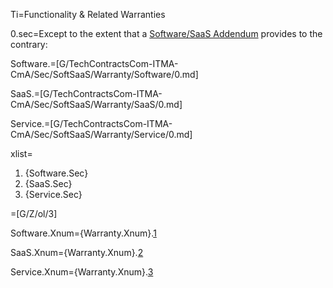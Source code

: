 Ti=Functionality & Related Warranties

0.sec=Except to the extent that a <a href='#Def.Software/SaaS_Addendum.sec' class='definedterm'>Software/SaaS Addendum</a> provides to the contrary:


Software.=[G/TechContractsCom-ITMA-CmA/Sec/SoftSaaS/Warranty/Software/0.md]

SaaS.=[G/TechContractsCom-ITMA-CmA/Sec/SoftSaaS/Warranty/SaaS/0.md]

Service.=[G/TechContractsCom-ITMA-CmA/Sec/SoftSaaS/Warranty/Service/0.md]

xlist=<ol class="secs-and"><li>{Software.Sec}<li>{SaaS.Sec}<li>{Service.Sec}</ol>

=[G/Z/ol/3]

Software.Xnum={Warranty.Xnum}.<a href='SoftSaaS.Warranty.Software' class='xref'>1</a>

SaaS.Xnum={Warranty.Xnum}.<a href='SoftSaaS.Warranty.SaaS' class='xref'>2</a>

Service.Xnum={Warranty.Xnum}.<a href='SoftSaaS.Warranty.Service' class='xref'>3</a>
